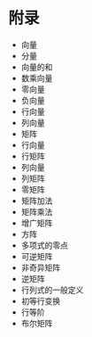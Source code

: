 # 附录

  - 向量
  - 分量
  - 向量的和
  - 数乘向量
  - 零向量
  - 负向量
  - 行向量
  - 列向量
  - 矩阵
  - 行向量
  - 行矩阵
  - 列向量
  - 列矩阵
  - 零矩阵
  - 矩阵加法
  - 矩阵乘法
  - 增广矩阵
  - 方阵
  - 多项式的零点
  - 可逆矩阵
  - 非奇异矩阵
  - 逆矩阵
  - 行列式的一般定义
  - 初等行变换
  - 行等阶
  - 布尔矩阵
